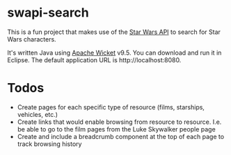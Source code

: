# swapi-search
This is a fun project that makes use of the [Star Wars API](https://swapi.dev) to search for Star Wars characters. 

It's written Java using [Apache Wicket](https://wicket.apache.org) v9.5. You can download and run it in Eclipse. The default application URL is http://localhost:8080.

# Todos
* Create pages for each specific type of resource (films, starships, vehicles, etc.)
* Create links that would enable browsing from resource to resource. I.e. be able to go to the film pages from the Luke Skywalker people page
* Create and include a breadcrumb component at the top of each page to track browsing history
